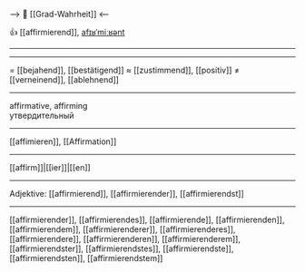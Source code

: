 --> 🧩 [[Grad-Wahrheit]] <--

👍 [[affirmierend]], [afɪʁˈmiːʁənt](https://youglish.com/pronounce/affirmierend/german)

---

---

= [[bejahend]], [[bestätigend]]
≈ [[zustimmend]], [[positiv]]
≠ [[verneinend]], [[ablehnend]]

---

affirmative, affirming  
утвердительный

---

[[affimieren]], [[Affirmation]]

---

[[affirm]]|[[ier]]|[[en]]

---

Adjektive: [[affirmierend]], [[affirmierender]], [[affirmierendst]]

---

[[affirmierender]], [[affirmierendes]], [[affirmierende]], [[affirmierenden]], [[affirmierendem]], [[affirmierenderer]], [[affirmierenderes]], [[affirmierendere]], [[affirmierenderen]], [[affirmierenderem]], [[affirmierendster]], [[affirmierendstes]], [[affirmierendste]], [[affirmierendsten]], [[affirmierendstem]]
